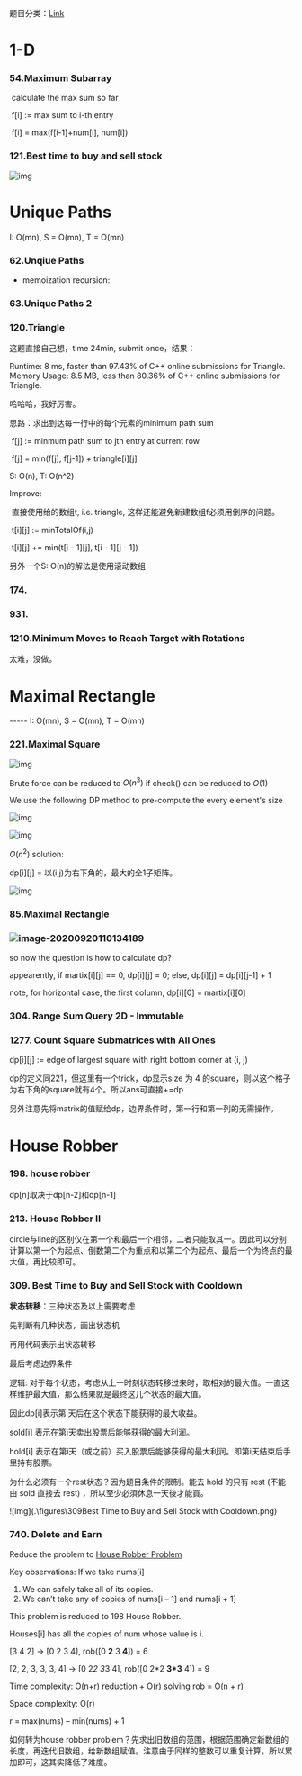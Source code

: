 题目分类：[Link](https://docs.google.com/spreadsheets/d/1yRCOJ8KysRVkq0O9IlDriT01tC6lzPapmFO4PCmDJQA/edit#gid=1674276502)

# 1-D

### 54.Maximum Subarray

​	calculate the max sum so far

​	f[i] := max sum to i-th entry

​	f[i] = max(f[i-1]+num[i], num[i])



### 121.Best time to buy and sell stock

![img](.\figures\121stock.png)

# Unique Paths 

I: O(mn), S = O(mn), T = O(mn)

### 62.Unqiue Paths

- memoization recursion:

  

### 63.Unique Paths 2

### 120.Triangle

这题直接自己想，time 24min, submit once，结果：

Runtime: 8 ms, faster than 97.43% of C++ online submissions for Triangle.
Memory Usage: 8.5 MB, less than 80.36% of C++ online submissions for Triangle.

哈哈哈，我好厉害。

思路：求出到达每一行中的每个元素的minimum path sum

​	f[j] := minmum path sum to jth entry at current row

​	f[j] = min(f[j], f[j-1]) + triangle\[i][j]

S: O(n), T: O(n^2)

Improve:

​	直接使用给的数组t, i.e. triangle, 这样还能避免新建数组f必须用倒序的问题。

​	t\[i][j] := minTotalOf(i,j)

​	t\[i][j] += min(t\[i - 1][j], t\[i - 1][j - 1])

另外一个S: O(n)的解法是使用滚动数组

### 174.

### 931.



### 1210.Minimum Moves to Reach Target with Rotations 

太难，没做。



# Maximal Rectangle 

----- I: O(mn), S = O(mn), T = O(mn)

### 221.Maximal Square

![img](.\figures\221MaximalSquare1.png)

Brute force can be reduced to $O(n^3)$ if check() can be reduced to $O(1)$

We use the following DP method to pre-compute the every element's size

![img](A:\Programming\LeetCode\doc\figures\221MaximalSquare2.png)

![img](.\figures\221MaximalSquare3.png)

$O(n^2)$ solution:

dp\[i][j] = 以(i,j)为右下角的，最大的全1子矩阵。

![img](.\figures\221MaximalSquare4.png)

### 85.Maximal Rectangle

### ![image-20200920110134189](.\figures\85MaximalRectangle.png)

so now the question is how to calculate dp?

appearently, if martix\[i][j] == 0, dp\[i][j] = 0; else, dp\[i][j] = dp\[i][j-1] + 1

note, for horizontal case, the first column, dp\[i][0] = martix\[i][0]

### 304. Range Sum Query 2D - Immutable

### 1277. Count Square Submatrices with All Ones

dp\[i][j] := edge of largest square with right bottom corner at (i, j)

dp的定义同221，但这里有一个trick，dp显示size 为 4 的square，则以这个格子为右下角的square就有4个。所以ans可直接+=dp

另外注意先将matrix的值赋给dp，边界条件时，第一行和第一列的无需操作。

# House Robber

### 198. house robber

dp[n]取决于dp[n-2]和dp[n-1]

### 213. House Robber II

circle与line的区别仅在第一个和最后一个相邻，二者只能取其一。因此可以分别计算以第一个为起点、倒数第二个为重点和以第二个为起点、最后一个为终点的最大值，再比较即可。

### 309. Best Time to Buy and Sell Stock with Cooldown

**状态转移**：三种状态及以上需要考虑

先判断有几种状态，画出状态机

再用代码表示出状态转移

最后考虑边界条件

逻辑: 对于每个状态，考虑从上一时刻状态转移过来时，取相对的最大值。一直这样维护最大值，那么结果就是最终这几个状态的最大值。

因此dp[i]表示第i天后在这个状态下能获得的最大收益。

sold[i] 表示在第i天卖出股票后能够获得的最大利润。 

hold[i] 表示在第i天（或之前）买入股票后能够获得的最大利润。即第i天结束后手里持有股票。

为什么必须有一个rest状态？因为题目条件的限制。能去 hold 的只有 rest (不能由 sold 直接去 rest) ，所以至少必須休息一天後才能買。

![img](.\figures\309Best Time to Buy and Sell Stock with Cooldown.png)

### 740. Delete and Earn

Reduce the problem to [House Robber Problem](http://zxi.mytechroad.com/blog/dynamic-programming/leetcode-198-house-robber/)

Key observations: If we take nums[i]

1. We can safely take all of its copies.
2. We can’t take any of copies of nums[i – 1] and nums[i + 1]

This problem is reduced to 198 House Robber.

Houses[i] has all the copies of num whose value is i.

[3 4 2] -> [0 2 3 4], rob([0 **2** 3 **4**]) = 6       

[2, 2, 3, 3, 3, 4] -> [0 2*2 3*3 4], rob([0 2*2 **3\*3** 4]) = 9

Time complexity: O(n+r) reduction + O(r) solving rob = O(n + r)

Space complexity: O(r)

r = max(nums) – min(nums) + 1

如何转为house robber problem？先求出旧数组的范围，根据范围确定新数组的长度，再迭代旧数组，给新数组赋值。注意由于同样的整数可以重复计算，所以累加即可，这其实降低了难度。
